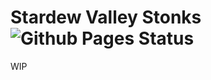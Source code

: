 # Stardew Valley Stonks ![Github Pages Status](https://github.com/Ivordir/StardewValleyStonks/actions/workflows/main.yaml/badge.svg)

WIP

<!-- Gold Per Day takes the total profit and divides it by the number of days the crop spent growing / had to be watered.
Gold Per Season takes the total profit and divides it by the number of days in the season(s) the crop can grow.

If you care more about energy, i.e. how much gold you get from watering each crop, gold per day is a better metric.
If you care more about time, i.e. how much gold you can fit into the season, gold per season is a better metric.

Using Sweet Gem Berry as an example, when ranking by gold per day,
Deluxe Speed-Gro will be ranked higher as it reduces the time needed for the crop to grow.
When ranking by gold per season, Quality Fertilizer will instead be ranked higher,
since it provides one harvest just like Deluxe Speed-Gro but also gives higher profit.

Use total profit if you want to see the sum of profit for the crop across all seasons.
This heavily favors crops that can grow in multiple seasons.


Special Charm and Luck Buff
these settings are here for completion only --
they have a negligable effect on profit.

# Documentation / debugging / local server instructions coming soon -->
